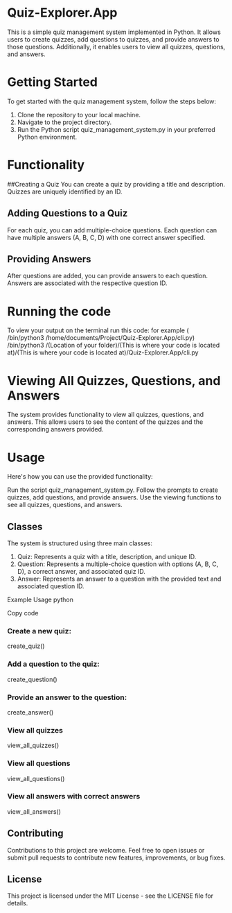 # Quiz-Explorer.App

This is a simple quiz management system implemented in Python. It allows users to create quizzes, add questions to quizzes, and provide answers to those questions. Additionally, it enables users to view all quizzes, questions, and answers.

# Getting Started
To get started with the quiz management system, follow the steps below:

1. Clone the repository to your local machine.
2. Navigate to the project directory.
3. Run the Python script quiz_management_system.py in your preferred Python environment.

# Functionality
##Creating a Quiz
You can create a quiz by providing a title and description. Quizzes are uniquely identified by an ID.

## Adding Questions to a Quiz
For each quiz, you can add multiple-choice questions. Each question can have multiple answers (A, B, C, D) with one correct answer specified.

## Providing Answers
After questions are added, you can provide answers to each question. Answers are associated with the respective question ID.

# Running the code
To view your output on the terminal run this code:
for example ( /bin/python3 /home/documents/Project/Quiz-Explorer.App/cli.py)
 /bin/python3 /(Location of your folder)/(This is where your code is located at)/(This is where your code is located at)/Quiz-Explorer.App/cli.py

# Viewing All Quizzes, Questions, and Answers
The system provides functionality to view all quizzes, questions, and answers. This allows users to see the content of the quizzes and the corresponding answers provided.

# Usage
Here's how you can use the provided functionality:

Run the script quiz_management_system.py.
Follow the prompts to create quizzes, add questions, and provide answers.
Use the viewing functions to see all quizzes, questions, and answers.

## Classes
The system is structured using three main classes:

1. Quiz: Represents a quiz with a title, description, and unique ID.
2. Question: Represents a multiple-choice question with options (A, B, C, D), a correct answer, and associated quiz ID.
3. Answer: Represents an answer to a question with the provided text and associated question ID.

Example Usage
python

Copy code
### Create a new quiz:
create_quiz()

### Add a question to the quiz:
create_question()

### Provide an answer to the question:
create_answer()

### View all quizzes
view_all_quizzes()

### View all questions
view_all_questions()

### View all answers with correct answers
view_all_answers()

## Contributing
Contributions to this project are welcome. Feel free to open issues or submit pull requests to contribute new features, improvements, or bug fixes.

## License
This project is licensed under the MIT License - see the LICENSE file for details.

